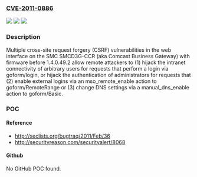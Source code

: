 ### [CVE-2011-0886](https://cve.mitre.org/cgi-bin/cvename.cgi?name=CVE-2011-0886)
![](https://img.shields.io/static/v1?label=Product&message=n%2Fa&color=blue)
![](https://img.shields.io/static/v1?label=Version&message=n%2Fa&color=blue)
![](https://img.shields.io/static/v1?label=Vulnerability&message=n%2Fa&color=brighgreen)

### Description

Multiple cross-site request forgery (CSRF) vulnerabilities in the web interface on the SMC SMCD3G-CCR (aka Comcast Business Gateway) with firmware before 1.4.0.49.2 allow remote attackers to (1) hijack the intranet connectivity of arbitrary users for requests that perform a login via goform/login, or hijack the authentication of administrators for requests that (2) enable external logins via an mso_remote_enable action to goform/RemoteRange or (3) change DNS settings via a manual_dns_enable action to goform/Basic.

### POC

#### Reference
- http://seclists.org/bugtraq/2011/Feb/36
- http://securityreason.com/securityalert/8068

#### Github
No GitHub POC found.

